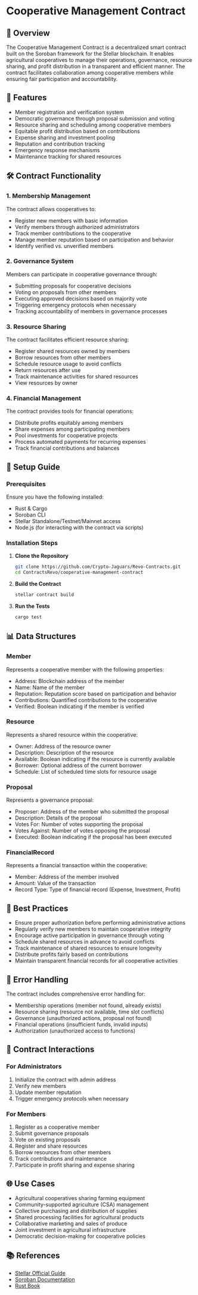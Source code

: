 # Cooperative Management Contract

## 🎯 Overview
The Cooperative Management Contract is a decentralized smart contract built on the Soroban framework for the Stellar blockchain. It enables agricultural cooperatives to manage their operations, governance, resource sharing, and profit distribution in a transparent and efficient manner. The contract facilitates collaboration among cooperative members while ensuring fair participation and accountability.

## 📜 Features
- Member registration and verification system
- Democratic governance through proposal submission and voting
- Resource sharing and scheduling among cooperative members
- Equitable profit distribution based on contributions
- Expense sharing and investment pooling
- Reputation and contribution tracking
- Emergency response mechanisms
- Maintenance tracking for shared resources

## 🛠 Contract Functionality
### **1. Membership Management**
The contract allows cooperatives to:
- Register new members with basic information
- Verify members through authorized administrators
- Track member contributions to the cooperative
- Manage member reputation based on participation and behavior
- Identify verified vs. unverified members

### **2. Governance System**
Members can participate in cooperative governance through:
- Submitting proposals for cooperative decisions
- Voting on proposals from other members
- Executing approved decisions based on majority vote
- Triggering emergency protocols when necessary
- Tracking accountability of members in governance processes

### **3. Resource Sharing**
The contract facilitates efficient resource sharing:
- Register shared resources owned by members
- Borrow resources from other members
- Schedule resource usage to avoid conflicts
- Return resources after use
- Track maintenance activities for shared resources
- View resources by owner

### **4. Financial Management**
The contract provides tools for financial operations:
- Distribute profits equitably among members
- Share expenses among participating members
- Pool investments for cooperative projects
- Process automated payments for recurring expenses
- Track financial contributions and balances

## 🚀 Setup Guide
### **Prerequisites**
Ensure you have the following installed:
- Rust & Cargo
- Soroban CLI
- Stellar Standalone/Testnet/Mainnet access
- Node.js (for interacting with the contract via scripts)

### **Installation Steps**
1. **Clone the Repository**
   ```bash
   git clone https://github.com/Crypto-Jaguars/Revo-Contracts.git
   cd ContractsRevo/cooperative-management-contract
   ```
2. **Build the Contract**
   ```bash
   stellar contract build
   ```
3. **Run the Tests**
   ```bash
   cargo test
   ```

## 📊 Data Structures
### **Member**
Represents a cooperative member with the following properties:
- Address: Blockchain address of the member
- Name: Name of the member
- Reputation: Reputation score based on participation and behavior
- Contributions: Quantified contributions to the cooperative
- Verified: Boolean indicating if the member is verified

### **Resource**
Represents a shared resource within the cooperative:
- Owner: Address of the resource owner
- Description: Description of the resource
- Available: Boolean indicating if the resource is currently available
- Borrower: Optional address of the current borrower
- Schedule: List of scheduled time slots for resource usage

### **Proposal**
Represents a governance proposal:
- Proposer: Address of the member who submitted the proposal
- Description: Details of the proposal
- Votes For: Number of votes supporting the proposal
- Votes Against: Number of votes opposing the proposal
- Executed: Boolean indicating if the proposal has been executed

### **FinancialRecord**
Represents a financial transaction within the cooperative:
- Member: Address of the member involved
- Amount: Value of the transaction
- Record Type: Type of financial record (Expense, Investment, Profit)

## 📌 Best Practices
- Ensure proper authorization before performing administrative actions
- Regularly verify new members to maintain cooperative integrity
- Encourage active participation in governance through voting
- Schedule shared resources in advance to avoid conflicts
- Track maintenance of shared resources to ensure longevity
- Distribute profits fairly based on contributions
- Maintain transparent financial records for all cooperative activities

## 📖 Error Handling
The contract includes comprehensive error handling for:
- Membership operations (member not found, already exists)
- Resource sharing (resource not available, time slot conflicts)
- Governance (unauthorized actions, proposal not found)
- Financial operations (insufficient funds, invalid inputs)
- Authorization (unauthorized access to functions)

## 🔄 Contract Interactions
### **For Administrators**
1. Initialize the contract with admin address
2. Verify new members
3. Update member reputation
4. Trigger emergency protocols when necessary

### **For Members**
1. Register as a cooperative member
2. Submit governance proposals
3. Vote on existing proposals
4. Register and share resources
5. Borrow resources from other members
6. Track contributions and maintenance
7. Participate in profit sharing and expense sharing

## 🌐 Use Cases
- Agricultural cooperatives sharing farming equipment
- Community-supported agriculture (CSA) management
- Collective purchasing and distribution of supplies
- Shared processing facilities for agricultural products
- Collaborative marketing and sales of produce
- Joint investment in agricultural infrastructure
- Democratic decision-making for cooperative policies

## 📚 References
- [Stellar Official Guide](https://developers.stellar.org/docs/)
- [Soroban Documentation](https://soroban.stellar.org/)
- [Rust Book](https://doc.rust-lang.org/book/)
